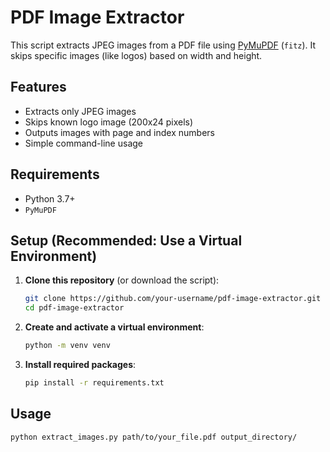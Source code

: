 # PDF Image Extractor

This script extracts JPEG images from a PDF file using [PyMuPDF](https://pymupdf.readthedocs.io/en/latest/) (`fitz`). It skips specific images (like logos) based on width and height.

## Features

- Extracts only JPEG images
- Skips known logo image (200x24 pixels)
- Outputs images with page and index numbers
- Simple command-line usage

## Requirements

- Python 3.7+
- `PyMuPDF`

## Setup (Recommended: Use a Virtual Environment)

1. **Clone this repository** (or download the script):
    ```bash
    git clone https://github.com/your-username/pdf-image-extractor.git
    cd pdf-image-extractor
    ```

2. **Create and activate a virtual environment**:
    ```bash
    python -m venv venv
    ```

3. **Install required packages**:
    ```bash
    pip install -r requirements.txt
    ```

## Usage

```bash
python extract_images.py path/to/your_file.pdf output_directory/
